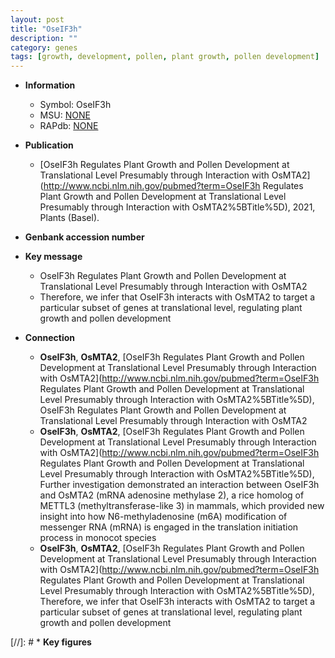 ```yaml
---
layout: post
title: "OseIF3h"
description: ""
category: genes
tags: [growth, development, pollen, plant growth, pollen development]
---
```


* **Information**  
    + Symbol: OseIF3h  
    + MSU: [NONE](http://rice.plantbiology.msu.edu/cgi-bin/ORF_infopage.cgi?orf=NONE)  
    + RAPdb: [NONE](http://rapdb.dna.affrc.go.jp/viewer/gbrowse_details/irgsp1?name=NONE)  

* **Publication**  
    + [OseIF3h Regulates Plant Growth and Pollen Development at Translational Level Presumably through Interaction with OsMTA2](http://www.ncbi.nlm.nih.gov/pubmed?term=OseIF3h Regulates Plant Growth and Pollen Development at Translational Level Presumably through Interaction with OsMTA2%5BTitle%5D), 2021, Plants (Basel).

* **Genbank accession number**  

* **Key message**  
    + OseIF3h Regulates Plant Growth and Pollen Development at Translational Level Presumably through Interaction with OsMTA2
    + Therefore, we infer that OseIF3h interacts with OsMTA2 to target a particular subset of genes at translational level, regulating plant growth and pollen development

* **Connection**  
    + __OseIF3h__, __OsMTA2__, [OseIF3h Regulates Plant Growth and Pollen Development at Translational Level Presumably through Interaction with OsMTA2](http://www.ncbi.nlm.nih.gov/pubmed?term=OseIF3h Regulates Plant Growth and Pollen Development at Translational Level Presumably through Interaction with OsMTA2%5BTitle%5D), OseIF3h Regulates Plant Growth and Pollen Development at Translational Level Presumably through Interaction with OsMTA2
    + __OseIF3h__, __OsMTA2__, [OseIF3h Regulates Plant Growth and Pollen Development at Translational Level Presumably through Interaction with OsMTA2](http://www.ncbi.nlm.nih.gov/pubmed?term=OseIF3h Regulates Plant Growth and Pollen Development at Translational Level Presumably through Interaction with OsMTA2%5BTitle%5D),  Further investigation demonstrated an interaction between OseIF3h and OsMTA2 (mRNA adenosine methylase 2), a rice homolog of METTL3 (methyltransferase-like 3) in mammals, which provided new insight into how N6-methyladenosine (m6A) modification of messenger RNA (mRNA) is engaged in the translation initiation process in monocot species
    + __OseIF3h__, __OsMTA2__, [OseIF3h Regulates Plant Growth and Pollen Development at Translational Level Presumably through Interaction with OsMTA2](http://www.ncbi.nlm.nih.gov/pubmed?term=OseIF3h Regulates Plant Growth and Pollen Development at Translational Level Presumably through Interaction with OsMTA2%5BTitle%5D),  Therefore, we infer that OseIF3h interacts with OsMTA2 to target a particular subset of genes at translational level, regulating plant growth and pollen development

[//]: # * **Key figures**  


